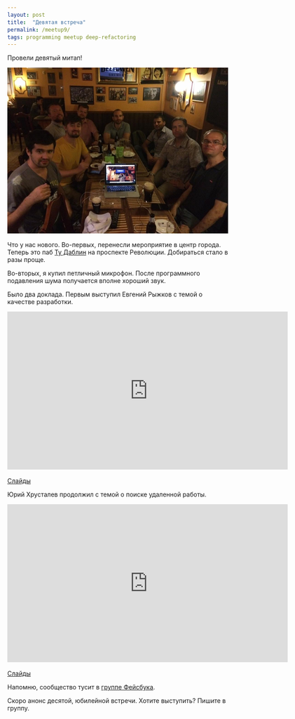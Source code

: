 ```yaml
---
layout: post
title:  "Девятая встреча"
permalink: /meetup9/
tags: programming meetup deep-refactoring
---
```


Провели девятый митап!

![cover](/assets/static/deep-ref-9.jpg)

Что у нас нового. Во-первых, перенесли мероприятие в центр города. Теперь это
паб [Ту Даблин](http://to-dublin.ru/) на проспекте Революции. Добираться стало в
разы проще.

Во-вторых, я купил петличный микрофон. После программного подавления шума
получается вполне хороший звук.

Было два доклада. Первым выступил Евгений Рыжков с темой о качестве разработки.

<iframe width="640" height="360" src="https://www.youtube.com/embed/TIRzBDE3_sA"
frameborder="0" allowfullscreen></iframe>

[Слайды](http://www.slideshare.net/IvanGrishaev/ss-65546024)

Юрий Хрусталев продолжил с темой о поиске удаленной работы.

<iframe width="640" height="360" src="https://www.youtube.com/embed/addo892Eoxc"
frameborder="0" allowfullscreen></iframe>

[Слайды](http://www.slideshare.net/IvanGrishaev/ss-65548201)

Напомню, сообщество тусит в [группе Фейсбука][facebook-group].

Скоро анонс десятой, юбилейной встречи. Хотите выступить? Пишите в группу.

[facebook-group]: https://www.facebook.com/groups/deeprefactoring/
